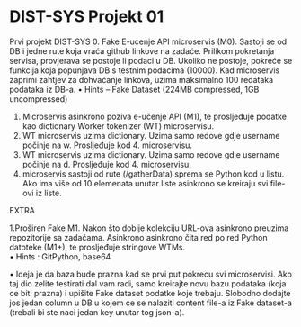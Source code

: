 # DIST-SYS Projekt 01
Prvi projekt DIST-SYS
0. Fake E-ucenje API microservis (M0). Sastoji se od DB i jedne rute koja
vraća github linkove na zadaće. Prilikom pokretanja servisa, provjerava
se postoje li podaci u DB. Ukoliko ne postoje, pokreće se funkcija koja
popunjava DB s testnim podacima (10000). Kad microservis zaprimi
zahtjev za dohvaćanje linkova, uzima maksimalno 100 redataka podataka
iz DB-a.
• Hints
– Fake Dataset (224MB compressed, 1GB uncompressed)
1. Microservis asinkrono poziva e-učenje API (M1), te prosljeđuje podatke
kao dictionary Worker tokenizer (WT) microservisu.
2. WT microservis uzima dictionary. Uzima samo redove gdje username
počinje na w. Prosljeđuje kod 4. microservisu.
3. WT microservis uzima dictionary. Uzima samo redove gdje username
počinje na d. Prosljeđuje kod 4. microservisu.
4. microservis sastoji od rute (/gatherData) sprema se Python kod u listu.
Ako ima više od 10 elemenata unutar liste asinkrono se kreiraju svi file-ovi
iz liste.

EXTRA

1.Proširen Fake M1. Nakon što dobije kolekciju URL-ova asinkrono preuzima
repozitorije sa zadaćama. Asinkrono asinkrono čita red po red Python
datoteke (M1+), te prosljeđuje stringove WTMs.
<br>
• Hints : GitPython, base64

• Ideja je da baza bude prazna kad se prvi put pokrecu svi microservisi. Ako
taj dio zelite testirati dal vam radi, samo kreirajte novu bazu podataka
(koja ce biti prazna) i upišite Fake dataset podatke koje trebaju. Slobodno
dodajte jos jedan column u DB u kojem ce se nalaziti content file-a iz Fake
dataset-a (trebali bi ste naci jedan key unutar tog json-a).